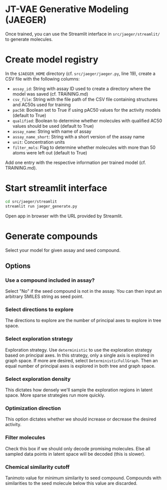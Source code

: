 # JT-VAE Generative Modeling (JAEGER)

Once trained, you can use the Streamlit interface in `src/jaeger/streamlit/` to generate molecules.

# Create model registry

In the `$JAEGER_HOME` directory (cf. `src/jaeger/jaeger.py`, line 19), create a CSV file with the following columns:

* `assay_id`: String with assay ID used to create a directory where the model was saved (cf. TRAINING.md)
* `csv_file`: String with the file path of the CSV file containing structures and AC50s used for training
* `pac50`: Boolean set to True if using pAC50 values for the activity models (default to True)
* `qualified`: Boolean to determine whether molecules with qualified AC50 values should be used (default to True)
* `assay_name`: String with name of assay
* `assay_name_short`: String with a short version of the assay name
* `unit`: Concentration units
* `filter_mols`: Flag to determine whether molecules with more than 50 atoms were left out (default to True)

Add one entry with the respective information per trained model
(cf. TRAINING.md).

# Start streamlit interface

```sh
cd src/jaeger/streamlit
streamlit run jaeger_generate.py
```

Open app in browser with the URL provided by Streamlit.

# Generate compounds

Select your model for given assay and seed compound.

## Options

### Use a compound included in assay?

Select "No" if the seed compound is not in the assay.
You can then input an arbitrary SMILES string as seed point.

### Select directions to explore

The directions to explore are the number of principal axes to explore in tree space.

### Select exploration strategy

Exploration strategy. Use `deterministic` to use the exploration
strategy based on principal axes. In this strategy, only a single axis
is explored in graph space. If more are desired, select
`DeterministicFullGraph`. Then an equal number of principal axes is
explored in both tree and graph space.

### Select exploration density

This dictates how densely we'll sample the exploration regions in
latent space. More sparse strategies run more quickly.

### Optimization direction

This option dictates whether we should increase or decrease the
desired activity.

### Filter molecules

Check this box if we should only decode promising molecules. Else all
sampled data points in latent space will be decoded (this is slower).

### Chemical similarity cutoff

Tanimoto value for minimum similarity to seed compound. Compounds with
similarities to the seed molecule below this value are discarded.



